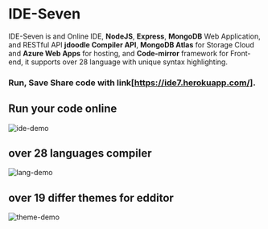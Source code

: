 # IDE-Seven

IDE-Seven is and Online IDE, **NodeJS**, **Express**, **MongoDB** Web Application, and RESTful API **jdoodle
Compiler API**, **MongoDB Atlas** for Storage Cloud and **Azure Web Apps** for hosting, and
**Code-mirror** framework for Front-end, it supports over 28 language with unique syntax
highlighting. 

### Run, Save Share code with link[https://ide7.herokuapp.com/].

## Run your code online
![ide-demo](https://user-images.githubusercontent.com/49487927/123512280-38bfb300-d6a4-11eb-8ff4-d463a4ee787a.gif)

## over 28 languages compiler

![lang-demo](https://user-images.githubusercontent.com/49487927/123512705-9ce37680-d6a6-11eb-8835-91a51544794d.gif)

## over 19 differ themes for edditor

![theme-demo](https://user-images.githubusercontent.com/49487927/123512708-9f45d080-d6a6-11eb-93f1-c463424653e4.gif)
